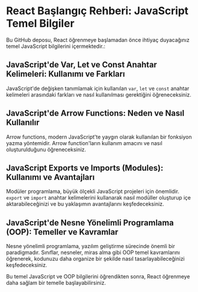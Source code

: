# React Başlangıç Rehberi: JavaScript Temel Bilgiler

Bu GitHub deposu, React öğrenmeye başlamadan önce ihtiyaç duyacağınız temel JavaScript bilgilerini içermektedir.:

## JavaScript'de Var, Let ve Const Anahtar Kelimeleri: Kullanımı ve Farkları

JavaScript'de değişken tanımlamak için kullanılan `var`, `let` ve `const` anahtar kelimeleri arasındaki farkları ve nasıl kullanılması gerektiğini öğreneceksiniz.

## JavaScript'de Arrow Functions: Neden ve Nasıl Kullanılır

Arrow functions, modern JavaScript'te yaygın olarak kullanılan bir fonksiyon yazma yöntemidir. Arrow function'ların kullanım amacını ve nasıl oluşturulduğunu öğreneceksiniz.

## JavaScript Exports ve Imports (Modules): Kullanımı ve Avantajları

Modüler programlama, büyük ölçekli JavaScript projeleri için önemlidir. `export` ve `import` anahtar kelimelerini kullanarak nasıl modüller oluşturup içe aktarabileceğinizi ve bu yaklaşımın avantajlarını keşfedeceksiniz.

## JavaScript'de Nesne Yönelimli Programlama (OOP): Temeller ve Kavramlar

Nesne yönelimli programlama, yazılım geliştirme sürecinde önemli bir paradigmadır. Sınıflar, nesneler, miras alma gibi OOP temel kavramlarını öğrenerek, kodunuzu daha organize bir şekilde nasıl tasarlayabileceğinizi keşfedeceksiniz.

Bu temel JavaScript ve OOP bilgilerini öğrendikten sonra, React öğrenmeye daha sağlam bir temelle başlayabilirsiniz.

